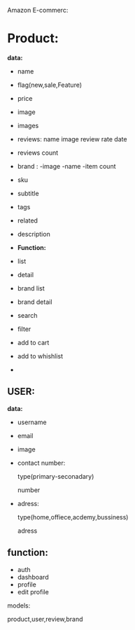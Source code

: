 Amazon E-commerc:

# Product:

**data:**

- name
- flag(new,sale,Feature)
- price
- image
- images
- reviews:
   name
   image
   review
   rate
   date
- reviews count
- brand :
  -image
  -name
  -item count

- sku
- subtitle
- tags
- related
- description

- **Function:**

- list
- detail
- brand list
- brand detail
- search
- filter
- add to cart
- add to whishlist
-

## USER:

**data:**

- username

- email

- image

- contact number:

  type(primary-seconadary)

  number

- adress:

  type(home,offiece,acdemy,bussiness)

  adress

## function:

- auth
- dashboard
- profile
- edit profile

models:

product,user,review,brand
